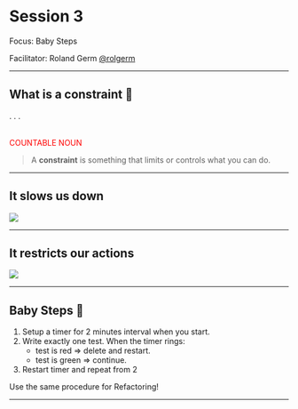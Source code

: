 # Session 3

Focus: Baby Steps

Facilitator: Roland Germ [@rolgerm](https://twitter.com/rolgerm)

---

## What is a constraint 🛝

. . .

\
<span style="color:red;">COUNTABLE NOUN</span>

> A **constraint** is something that limits or controls what you can do. 

---

## It slows us down

![](sessions/06_constraints/snail.jpg)

---

## It restricts our actions

![](sessions/06_constraints/challenge.jpg)

---

## Baby Steps 👼

1. Setup a timer for 2 minutes interval when you start.
1. Write exactly one test. When the timer rings:
    * test is red => delete and restart.
    * test is green => continue.
1. Restart timer and repeat from 2

Use the same procedure for Refactoring!

---